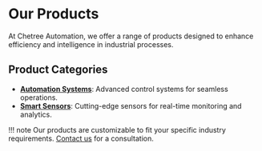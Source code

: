 # Our Products

At Chetree Automation, we offer a range of products designed to enhance efficiency and intelligence in industrial processes.

## Product Categories

- **[Automation Systems](systems.md)**: Advanced control systems for seamless operations.
- **[Smart Sensors](sensors.md)**: Cutting-edge sensors for real-time monitoring and analytics.

!!! note
    Our products are customizable to fit your specific industry requirements. [Contact us](#contact) for a consultation.